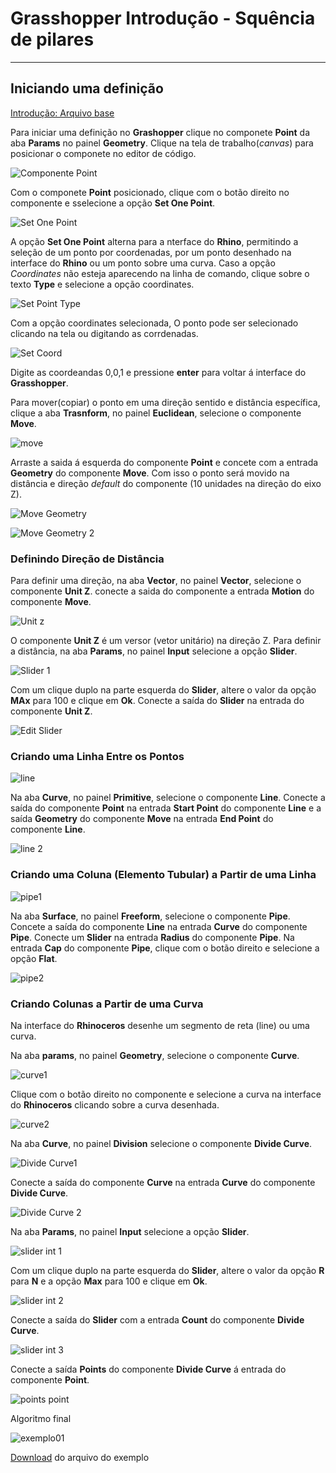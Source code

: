 # Grasshopper Introdução - Squência de pilares

_______________


## Iniciando uma definição

[Introdução: Arquivo base](./Grasshopper_introdução.gh)

Para iniciar uma definição no **Grashopper** clique no componete **Point** da aba **Params** no painel **Geometry**. Clique na tela de trabalho(*canvas*) para posicionar o componete no editor de código.

![Componente Point](./pointComp.jpg)

Com o componete **Point** posicionado, clique com o botão direito no componente e sselecione a opção **Set One Point**.

![Set One Point](./setOnepoint.jpg)

A opção **Set One Point** alterna para a nterface do **Rhino**, permitindo a seleção de um ponto por coordenadas, por um ponto desenhado na interface do **Rhino** ou um ponto sobre uma curva. Caso a opção *Coordinates* não esteja aparecendo na linha de comando, clique sobre o texto **Type** e selecione a opção coordinates.

![Set Point Type](./setPointType.png)

Com a opção coordinates selecionada, O ponto pode ser selecionado clicando na tela ou digitando as corrdenadas.

![Set Coord](./setPointCoord.png)

Digite as coordeandas 0,0,1 e pressione **enter** para voltar á interface do **Grasshopper**.

Para mover(copiar) o ponto em uma direção sentido e distância específica, clique a aba **Trasnform**, no painel **Euclidean**, selecione o componente **Move**.

![move](./MoveComp.png)

Arraste a saida á esquerda do componente **Point** e concete com a entrada **Geometry** do componente **Move**. Com isso o ponto será movido na distância e direção *default* do componente (10 unidades na direção do eixo Z).

![Move Geometry](./MoveConect.png)

![Move Geometry 2](./move2.png)

### Definindo Direção de Distância

Para definir uma direção, na aba **Vector**, no painel **Vector**, selecione o componente **Unit Z**. conecte a saida do componente a entrada **Motion** do componente **Move**.

![Unit z](./unitZ.png)

O componente **Unit Z** é um versor (vetor unitário) na direção Z. Para definir a distância, na aba **Params**, no painel **Input** selecione a opção **Slider**.

![Slider 1](./slider1.png)

Com um clique duplo na parte esquerda do **Slider**, altere o valor da opção **MAx** para 100 e clique em **Ok**. Conecte a saída do **Slider** na entrada do componente **Unit Z**.

![Edit Slider](./editSlider.png)

### Criando uma Linha Entre os Pontos

![line](./line1.png)

Na aba **Curve**, no painel **Primitive**, selecione o componente **Line**. Conecte a saída do componente **Point** na entrada **Start Point** do componente **Line** e a saída **Geometry** do componente **Move** na entrada **End Point** do componente **Line**.

![line 2](./line2.png)

### Criando uma Coluna (Elemento Tubular) a Partir de uma Linha

![pipe1](./pipe1.png)

Na aba **Surface**, no painel **Freeform**, selecione o componente **Pipe**. Concete a saída do componente **Line** na entrada **Curve** do componente **Pipe**. Conecte um **Slider** na entrada **Radius** do componente **Pipe**. Na entrada **Cap** do componente **Pipe**, clique com o botão direito e selecione a opção **Flat**.

![pipe2](./pipe2.png)

### Criando Colunas a Partir de uma Curva

Na interface do **Rhinoceros** desenhe um segmento de reta (line) ou uma curva.

Na aba **params**, no painel **Geometry**, selecione o componente **Curve**.

![curve1](./curve1.png)

Clique com o botão direito no componente e selecione a curva na interface do **Rhinoceros** clicando sobre a curva desenhada.

![curve2](./curve2.png)

Na aba **Curve**, no painel **Division** selecione o componente **Divide Curve**.

![Divide Curve1](./divideCurve1.png)

Conecte a saída do componente **Curve** na entrada **Curve** do componente **Divide Curve**.

![Divide Curve 2](./divideCurve2.png)

Na aba **Params**, no painel **Input** selecione a opção **Slider**.

![slider int 1](./sliderInt1.png)

Com um clique duplo na parte esquerda do **Slider**, altere o valor da opção **R** para **N** e a opção **Max** para 100 e clique em **Ok**.

![slider int 2](./sliderInt2.jpg)

Conecte a saída do **Slider** com a entrada **Count** do componente **Divide Curve**.

![slider int 3](./sliderInt3.png)

Conecte a saída **Points** do componente **Divide Curve** á entrada do componente **Point**.

![points point](./Points_Point.png)

Algoritmo final

![exemplo01](./exemplo01.png)

[Download](./seq_pilares_final.gh) do arquivo do exemplo

